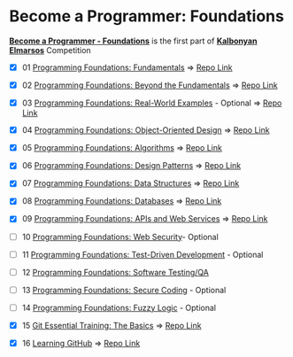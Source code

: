 # Become a Programmer: Foundations
**[Become a Programmer - Foundations][1]** is the first part of **[Kalbonyan Elmarsos][2]** Competition


- [x] 01 [Programming Foundations: Fundamentals](https://www.linkedin.com/learning/programming-foundations-fundamentals-3?contextUrn=urn%3Ali%3AlyndaLearningPath%3A56db2b643dd5596be4e4989b) => [Repo Link](https://github.com/hosamation/Programming-Foundations-Fundamentals)

- [x] 02 [Programming Foundations: Beyond the Fundamentals](https://www.linkedin.com/learning/programming-foundations-beyond-the-fundamentals?contextUrn=urn%3Ali%3AlyndaLearningPath%3A56db2b643dd5596be4e4989b) => [Repo Link](https://github.com/hosamation/Programming-Foundations-Beyond-the-Fundamentals)

- [x] 03 [Programming Foundations: Real-World Examples](https://www.linkedin.com/learning/programming-foundations-real-world-examples?contextUrn=urn%3Ali%3AlyndaLearningPath%3A56db2b643dd5596be4e4989b) - Optional => [Repo Link](https://github.com/hosamation/Programming-Foundations-Real-World-Examples)

- [x] 04 [Programming Foundations: Object-Oriented Design](https://www.linkedin.com/learning/programming-foundations-object-oriented-design-3?contextUrn=urn%3Ali%3AlyndaLearningPath%3A56db2b643dd5596be4e4989b) => [Repo Link](https://github.com/hosamation/Programming-Foundations-Object-Oriented-Design)

- [x] 05 [Programming Foundations: Algorithms](https://www.linkedin.com/learning/programming-foundations-algorithms?contextUrn=urn%3Ali%3AlyndaLearningPath%3A56db2b643dd5596be4e4989b) => [Repo Link](https://github.com/hosamation/Programming-Foundations-Algorithms)

- [x] 06 [Programming Foundations: Design Patterns](https://www.linkedin.com/learning/programming-foundations-design-patterns-2?contextUrn=urn%3Ali%3AlyndaLearningPath%3A56db2b643dd5596be4e4989b) => [Repo Link](https://github.com/hosamation/Programming-Foundations-Design-Patterns)

- [x] 07 [Programming Foundations: Data Structures](https://www.linkedin.com/learning/programming-foundations-data-structures-2?contextUrn=urn%3Ali%3AlyndaLearningPath%3A56db2b643dd5596be4e4989b) => [Repo Link](https://github.com/hosamation/Programming-Foundations-Data-Structures)

- [x] 08 [Programming Foundations: Databases](https://www.linkedin.com/learning/programming-foundations-databases-2?contextUrn=urn%3Ali%3AlyndaLearningPath%3A56db2b643dd5596be4e4989b) => [Repo Link](https://github.com/hosamation/Programming-Foundations-Databases)

- [x] 09 [Programming Foundations: APIs and Web Services](https://www.linkedin.com/learning/programming-foundations-apis-and-web-services?contextUrn=urn%3Ali%3AlyndaLearningPath%3A56db2b643dd5596be4e4989b) => [Repo Link](https://github.com/hosamation/Programming-Foundations-APIs-and-Web-Services)

- [ ] 10 [Programming Foundations: Web Security](https://www.linkedin.com/learning/programming-foundations-web-security-2?contextUrn=urn%3Ali%3AlyndaLearningPath%3A56db2b643dd5596be4e4989b)- Optional

- [ ] 11 [Programming Foundations: Test-Driven Development](https://www.linkedin.com/learning/programming-foundations-test-driven-development-3?contextUrn=urn%3Ali%3AlyndaLearningPath%3A56db2b643dd5596be4e4989b) - Optional

- [ ] 12 [Programming Foundations: Software Testing/QA](https://www.linkedin.com/learning/programming-foundations-software-testing-qa?contextUrn=urn%3Ali%3AlyndaLearningPath%3A56db2b643dd5596be4e4989b)

- [ ] 13 [Programming Foundations: Secure Coding](https://www.linkedin.com/learning/programming-foundations-secure-coding?contextUrn=urn%3Ali%3AlyndaLearningPath%3A56db2b643dd5596be4e4989b) - Optional

- [ ] 14 [Programming Foundations: Fuzzy Logic](https://www.linkedin.com/learning/programming-foundations-fuzzy-logic?contextUrn=urn%3Ali%3AlyndaLearningPath%3A56db2b643dd5596be4e4989b) - Optional

- [x] 15 [Git Essential Training: The Basics](https://www.linkedin.com/learning/git-essential-training-the-basics/use-git-version-control-software-to-manage-project-code) => [Repo Link](https://github.com/hosamation/Git-Essential-Training-The-Basics)

- [x] 16 [Learning GitHub](https://www.linkedin.com/learning/learning-github) => [Repo Link](https://github.com/hosamation/Learning-GitHub)


[1]: https://www.linkedin.com/learning/paths/become-a-programmer-foundations

[2]: https://www.linkedin.com/company/%D9%83%D8%A7%D9%84%D8%A8%D9%86%D9%8A%D8%A7%D9%86-%D8%A7%D9%84%D9%85%D8%B1%D8%B5%D9%88%D8%B5/